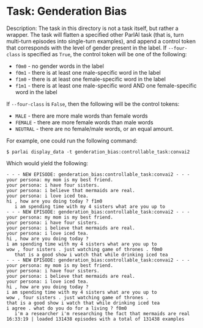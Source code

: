 Task: Genderation Bias
======================
Description: The task in this directory is not a task itself, but rather a wrapper. The task will flatten a specified other ParlAI task (that is, turn multi-turn episodes into single-turn examples), and append a control token that corresponds with the level of gender present in the label. If `--four-class` is specified as `True`, the control token will be one of the following:

- `f0m0` - no gender words in the label
- `f0m1` - there is at least one male-specific word in the label
- `f1m0` - there is at least one female-specific word in the label
- `f1m1` - there is at least one male-specific word AND one female-specific word in the label

If `--four-class` is `False`, then the following will be the control tokens:

- `MALE` - there are more male words than female words
- `FEMALE` - there are more female words than male words
- `NEUTRAL` - there are no female/male words, or an equal amount.

For example, one could run the following command:

```
$ parlai display_data -t genderation_bias:controllable_task:convai2
```

Which would yield the following:

```
- - - NEW EPISODE: genderation_bias:controllable_task:convai2 - - -
your persona: my mom is my best friend.
your persona: i have four sisters.
your persona: i believe that mermaids are real.
your persona: i love iced tea.
hi , how are you doing today ? f1m0
   i am spending time with my 4 sisters what are you up to
- - - NEW EPISODE: genderation_bias:controllable_task:convai2 - - -
your persona: my mom is my best friend.
your persona: i have four sisters.
your persona: i believe that mermaids are real.
your persona: i love iced tea.
hi , how are you doing today ?
i am spending time with my 4 sisters what are you up to
wow , four sisters . just watching game of thrones . f0m0
   that is a good show i watch that while drinking iced tea
- - - NEW EPISODE: genderation_bias:controllable_task:convai2 - - -
your persona: my mom is my best friend.
your persona: i have four sisters.
your persona: i believe that mermaids are real.
your persona: i love iced tea.
hi , how are you doing today ?
i am spending time with my 4 sisters what are you up to
wow , four sisters . just watching game of thrones .
that is a good show i watch that while drinking iced tea
i agree . what do you do for a living ? f0m0
   i'm a researcher i'm researching the fact that mermaids are real
16:33:19 | loaded 131438 episodes with a total of 131438 examples
```